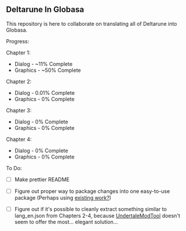 ## Deltarune In Globasa

This repository is here to collaborate on translating all of Deltarune into Globasa.

Progress:

Chapter 1:
- Dialog - ~11% Complete
- Graphics - ~50% Complete
  
Chapter 2:
- Dialog - 0.01% Complete
- Graphics - 0% Complete

Chapter 3:
- Dialog - 0% Complete
- Graphics - 0% Complete

Chapter 4:
- Dialog - 0% Complete
- Graphics - 0% Complete

To Do:

- [ ] Make prettier README

- [ ] Figure out proper way to package changes into one easy-to-use package (Perhaps using [existing work?](https://github.com/gm3dr/DeltaruneChinesePatcher))

- [ ] Figure out if it's possible to cleanly extract something similar to lang_en.json from Chapters 2-4, because [UndertaleModTool](https://github.com/UnderminersTeam/UndertaleModTool) doesn't seem to offer the most... elegant solution...
